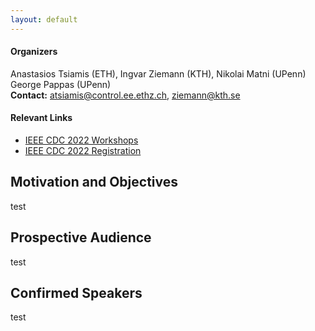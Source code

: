 ```yaml
---
layout: default
---
```

#### Organizers 
Anastasios Tsiamis (ETH), Ingvar Ziemann (KTH), Nikolai Matni (UPenn) George Pappas (UPenn)\
**Contact:** [atsiamis@control.ee.ethz.ch](atsiamis@control.ee.ethz.ch), [ziemann@kth.se](ziemann@kth.se)

#### Relevant Links
- [IEEE CDC 2022 Workshops](https://cdc2022.ieeecss.org/workshop/)
- [IEEE CDC 2022 Registration](https://cdc2022.ieeecss.org/registration/)

## Motivation and Objectives

test

## Prospective Audience

test

## Confirmed Speakers

test
